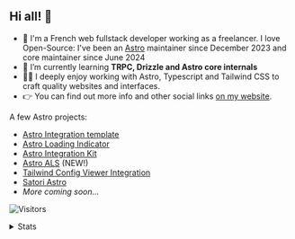 ## Hi all! 👋

- 🔭 I'm a French web fullstack developer working as a freelancer. I love Open-Source: I've been an [Astro](https://github.com/withastro) maintainer since December 2023 and core maintainer since June 2024
- 🌱 I’m currently learning **TRPC, Drizzle and Astro core internals**
- 👨‍💻 I deeply enjoy working with Astro, Typescript and Tailwind CSS to craft quality websites and interfaces.
- 👉 You can find out more info and other social links [on my website](https://florian-lefebvre.dev).

A few Astro projects:

- [Astro Integration template](https://github.com/florian-lefebvre/astro-integration-template)
- [Astro Loading Indicator](https://github.com/florian-lefebvre/astro-loading-indicator)
- [Astro Integration Kit](https://github.com/florian-lefebvre/astro-integration-kit)
- [Astro ALS](https://github.com/florian-lefebvre/astro-als) (NEW!)
- [Tailwind Config Viewer Integration](https://github.com/florian-lefebvre/astro-tailwind-config-viewer)
- [Satori Astro](https://github.com/florian-lefebvre/satori-astro)
- *More coming soon...*

![Visitors](https://visitor-badge.laobi.icu/badge?page_id=florian-lefebvre&title=Visitors&format=true)

<details>

  <summary>Stats</summary>

  <p align="left"> <a href="https://github.com/ryo-ma/github-profile-trophy"><img src="https://github-profile-trophy.vercel.app/?username=florian-lefebvre&theme=onedark" alt="florian-lefebvre" /></a> </p>
  
</details>
